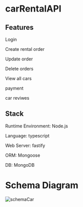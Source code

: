 # carRentalAPI

## Features
Login

Create rental order

Update order

Delete orders

View all cars

payment 

car reviwes

## Stack

Runtime Environment: Node.js

Language: typescript

Web Server: fastify

ORM: Mongoose

DB: MongoDB

# Schema Diagram

![schemaCar](https://user-images.githubusercontent.com/96131525/174675938-4d01daa7-6a36-407a-8a52-5f66a7094295.jpeg)
